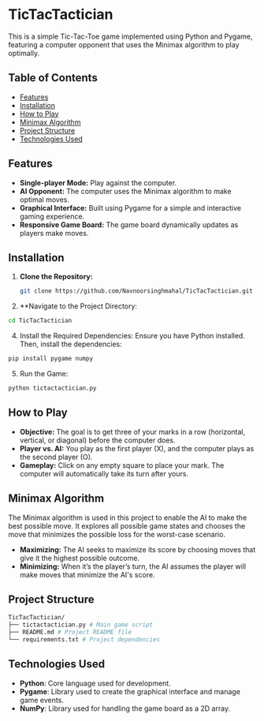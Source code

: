 # TicTacTactician

This is a simple Tic-Tac-Toe game implemented using Python and Pygame, featuring a computer opponent that uses the Minimax algorithm to play optimally.

## Table of Contents

- [Features](#features)
- [Installation](#installation)
- [How to Play](#how-to-play)
- [Minimax Algorithm](#minimax-algorithm)
- [Project Structure](#project-structure)
- [Technologies Used](#technologies-used)


## Features

- **Single-player Mode:** Play against the computer.
- **AI Opponent:** The computer uses the Minimax algorithm to make optimal moves.
- **Graphical Interface:** Built using Pygame for a simple and interactive gaming experience.
- **Responsive Game Board:** The game board dynamically updates as players make moves.

## Installation

1. **Clone the Repository:**

   ```bash
   git clone https://github.com/Navnoorsinghmahal/TicTacTactician.git
   ```
3. **Navigate to the Project Directory:
```bash
cd TicTacTactician
```

4. Install the Required Dependencies:
   Ensure you have Python installed. Then, install the dependencies:

``` bash
pip install pygame numpy
```

5. Run the Game:
   
```bash
python tictactactician.py
```

## How to Play

- **Objective:** The goal is to get three of your marks in a row (horizontal, vertical, or diagonal) before the computer does.
- **Player vs. AI:** You play as the first player (X), and the computer plays as the second player (O).
- **Gameplay:** Click on any empty square to place your mark. The computer will automatically take its turn after yours.

## Minimax Algorithm

The Minimax algorithm is used in this project to enable the AI to make the best possible move. It explores all possible game states and chooses the move that minimizes the possible loss for the worst-case scenario.

- **Maximizing:** The AI seeks to maximize its score by choosing moves that give it the highest possible outcome.
- **Minimizing:** When it’s the player’s turn, the AI assumes the player will make moves that minimize the AI's score.

## Project Structure
```bash
TicTacTactician/
├── tictactactician.py # Main game script
├── README.md # Project README file
└── requirements.txt # Project dependencies

```


## Technologies Used

- **Python**: Core language used for development.
- **Pygame**: Library used to create the graphical interface and manage game events.
- **NumPy**: Library used for handling the game board as a 2D array.


